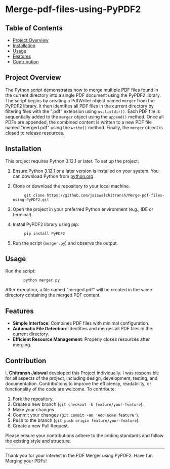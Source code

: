 # Merge-pdf-files-using-PyPDF2

## Table of Contents
- [Project Overview](#project-overview)
- [Installation](#installation)
- [Usage](#usage)
- [Features](#features)
- [Contribution](#contribution)


## Project Overview
The Python script demonstrates how to merge multiple PDF files found in the current directory into a single PDF document using the PyPDF2 library.
The script begins by creating a PdfWriter object named `merger` from the PyPDF2 library. It then identifies all PDF files in the current directory by filtering files with the ".pdf" extension using `os.listdir()`. Each PDF file is sequentially added to the `merger` object using the `append()` method. Once all PDFs are appended, the combined content is written to a new PDF file named "merged.pdf" using the `write()` method. Finally, the `merger` object is closed to release resources.


## Installation
This project requires Python 3.12.1 or later.
To set up the project:
1. Ensure Python 3.12.1 or a later version is installed on your system. You can download Python from [python.org](https://www.python.org/downloads/).
2. Clone or download the repository to your local machine.
   
            git clone https://github.com/jaiswalchitransh/Merge-pdf-files-using-PyPDF2.git

4. Open the project in your preferred Python environment (e.g., IDE or terminal).
5. Install PyPDF2 library using pip:
   
            pip install PyPDF2 

6. Run the script (`merger.py`) and observe the output.


## Usage
Run the script:

            python merger.py
  
After execution, a file named "merged.pdf" will be created in the same directory containing the merged PDF content.


## Features
- **Simple Interface**: Combines PDF files with minimal configuration.
- **Automatic File Detection**: Identifies and merges all PDF files in the current directory.
- **Efficient Resource Management**: Properly closes resources after merging.


## Contribution
I, **Chitransh Jaiswal** developed this Project Individually. I was responsible for all aspects of the project, including design, development, testing, and documentation.
Contributions to improve the efficiency, readability, or functionality of the code are welcome. To contribute:
1. Fork the repository.
2. Create a new branch (`git checkout -b feature/your-feature`).
3. Make your changes.
4. Commit your changes (`git commit -am 'Add some feature'`).
5. Push to the branch (`git push origin feature/your-feature`).
6. Create a new Pull Request.

Please ensure your contributions adhere to the coding standards and follow the existing style and structure.

---

Thank you for your interest in the PDF Merger using PyPDF2. Have fun Merging your PDFs!

